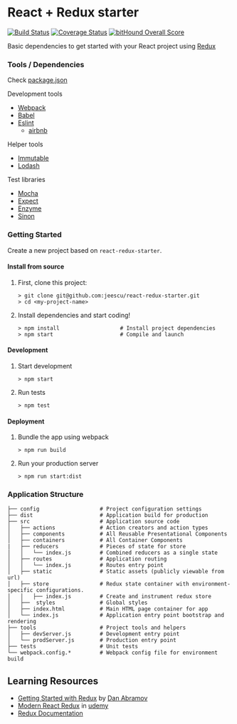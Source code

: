 # React + Redux starter

[![Build Status](https://travis-ci.org/jeescu/react-redux-starter.svg?branch=master)](https://travis-ci.org/jeescu/react-redux-starter)
[![Coverage Status](https://coveralls.io/repos/github/jeescu/react-redux-starter/badge.svg?branch=master)](https://coveralls.io/github/jeescu/react-redux-starter?branch=master)
[![bitHound Overall Score](https://www.bithound.io/github/jeescu/react-redux-starter/badges/score.svg)](https://www.bithound.io/github/jeescu/react-redux-starter)

Basic dependencies to get started with your React project using [Redux](http://redux.js.org/)

### Tools / Dependencies

Check [package.json](https://github.com/jeescu/react-redux-starter/blob/master/package.json)

Development tools
* [Webpack](https://webpack.github.io/)
* [Babel](https://babeljs.io/)
* [Eslint](http://eslint.org/docs/user-guide/getting-started)
	- [airbnb](https://github.com/airbnb/javascript)

Helper tools
* [Immutable](https://github.com/facebook/immutable-js)
* [Lodash](https://github.com/lodash/lodash)

Test libraries
* [Mocha](https://mochajs.org/)
* [Expect](https://github.com/mjackson/expect)
* [Enzyme](https://github.com/airbnb/enzyme)
* [Sinon](http://sinonjs.org/)

### Getting Started

Create a new project based on `react-redux-starter`.

#### Install from source

1. First, clone this project:

	```
	> git clone git@github.com:jeescu/react-redux-starter.git
	> cd <my-project-name>
	```

2. Install dependencies and start coding!

	```
	> npm install                   # Install project dependencies
	> npm start                     # Compile and launch
	```

#### Development

1. Start development

	```
	> npm start
	```
2. Run tests

	```
	> npm test
	```

#### Deployment

1. Bundle the app using webpack

	```
	> npm run build
	```

2. Run your production server

	```
	> npm run start:dist
	```
	
### Application Structure

```
├── config                   # Project configuration settings
├── dist                     # Application build for production
├── src                      # Application source code
│   ├── actions              # Action creators and action types
│   ├── components           # All Reusable Presentational Components
│   ├── containers           # All Container Components
|   ├── reducers             # Pieces of state for store
│   │   └── index.js         # Combined reducers as a single state
│   ├── routes               # Application routing
│   │   └── index.js         # Routes entry point
│   ├── static               # Static assets (publicly viewable from url)
│   ├── store                # Redux state container with environment-specific configurations.
│   │   ├── index.js         # Create and instrument redux store
│   ├──  styles              # Global styles
│   ├── index.html           # Main HTML page container for app
│   └── index.js             # Application entry point bootstrap and rendering
├── tools                    # Project tools and helpers
│   ├── devServer.js         # Development entry point
│   └── prodServer.js        # Production entry point
├── tests                    # Unit tests
└── webpack.config.*         # Webpack config file for environment build
```

## Learning Resources

* [Getting Started with Redux](https://egghead.io/courses/getting-started-with-redux) by [Dan Abramov](https://github.com/gaearon)
* [Modern React Redux](https://www.udemy.com/react-redux/learn/v4/overview) in [udemy](https://www.udemy.com)
* [Redux Documentation](http://redux.js.org/)
